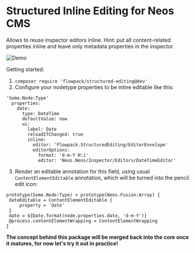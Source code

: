 # Structured Inline Editing for Neos CMS

Allows to reuse inspector editors inline. Hint: put all content-related properties inline and leave only metadata properties in the inspector.

![Demo](https://raw.githubusercontent.com/flowpack/Flowpack.StructuredEditing/master/structured.gif)

Getting started:

1. `composer require 'flowpack/structured-editing@dev'`
2. Configure your nodetype properties to be inline editable like this:

```
'Some.Node:Type'
  properties:
    date:
      type: DateTime
      defaultValue: now
      ui:
        label: Date
        reloadIfChanged: true
        inline:
          editor: 'Flowpack.StructuredEditing/EditorEnvelope'
          editorOptions:
            format: 'd-m-Y H:i'
            editor: 'Neos.Neos/Inspector/Editors/DateTimeEditor'
```

3. Render an editable annotation for this field, using usual `ContentElementEditable` annotation, which will be turned into the pencil edit icon:

```
prototype(Some.Node:Type) < prototype(Neos.Fusion:Array) {
 dateEditable = ContentElementEditable {
	 property = 'date'
 }
 date = ${Date.format(node.properties.date, 'd-m-Y')}
 @process.contentElementWrapping = ContentElementWrapping
}
```

**The concept behind this package will be merged back into the core once it matures, for now let's try it out in practice!**
